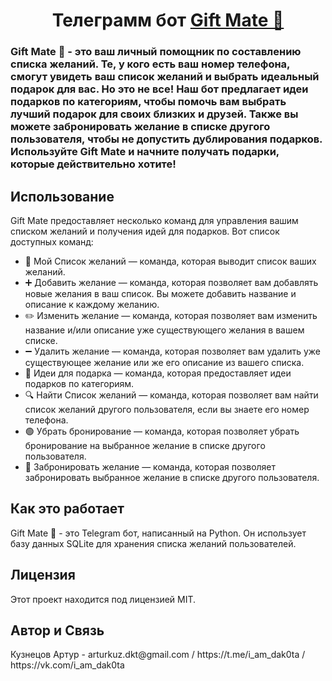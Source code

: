 <h1 align="center">Телеграмм бот <a href="https://t.me/GiftMate_bot" target="_blank">Gift Mate 🎁</a></h1>
<h3>Gift Mate 🎁 - это ваш личный помощник по составлению списка желаний. Те, у кого есть ваш номер телефона, смогут увидеть ваш список желаний и выбрать идеальный подарок для вас. Но это не все! Наш бот предлагает идеи подарков по категориям, чтобы помочь вам выбрать лучший подарок для своих близких и друзей. Также вы можете забронировать желание в списке другого пользователя, чтобы не допустить дублирования подарков. Используйте Gift Mate и начните получать подарки, которые действительно хотите!</h3>

<h2>Использование</h2>
<p>Gift Mate предоставляет несколько команд для управления вашим списком желаний и получения идей для подарков. Вот список доступных команд:</p>
<ul>
  <li>📝 Мой Список желаний — команда, которая выводит список ваших желаний.</li>
  <li>➕ Добавить желание — команда, которая позволяет вам добавлять новые желания в ваш список. Вы можете добавить название и описание к каждому желанию.</li>
  <li>✏️ Изменить желание — команда, которая позволяет вам изменить название и/или описание уже существующего желания в вашем списке.</li>
  <li>➖ Удалить желание — команда, которая позволяет вам удалить уже существующее желание или же его описание из вашего списка.</li>
  <li>🎁 Идеи для подарка — команда, которая предоставляет идеи подарков по категориям.</li>
  <li>🔍 Найти Список желаний — команда, которая позволяет вам найти список желаний другого пользователя, если вы знаете его номер телефона.</li>
  <li>🟢 Убрать бронирование — команда, которая позволяет убрать бронирование на выбранное желание в списке другого пользователя.</li>
  <li>🔴 Забронировать желание — команда, которая позволяет забронировать выбранное желание в списке другого пользователя.</li>
 </ul>

<h2>Как это работает</h2>
<p>Gift Mate 🎁 - это Telegram бот, написанный на Python. Он использует базу данных SQLite для хранения списка желаний пользователей.</p>

<h2>Лицензия</h2>
<p>Этот проект находится под лицензией MIT.</p>

<h2>Автор и Связь</h2>
<p>Кузнецов Артур - arturkuz.dkt@gmail.com / https://t.me/i_am_dak0ta / https://vk.com/i_am_dak0ta</p>
